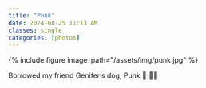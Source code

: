 ```yaml
---
title: "Punk"
date: 2024-08-25 11:13 AM
classes: single
categories: [photos]
---
```

{% include figure image_path="/assets/img/punk.jpg" %}

Borrowed my friend Genifer’s dog, Punk 🦴 🤘🏻
